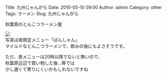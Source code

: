 Title: 九州じゃんがら
Date: 2010-05-10 09:00
Author: admin
Category: other
Tags: ラーメン
Slug: 九州じゃんがら

秋葉原のとんこつラーメン屋

[![](http://farm5.static.flickr.com/4025/4579581951_c6ebc149b2_m.jpg)](http://www.flickr.com/photos/46200029@N06/4579581951/)  
写真は夜限定メニュー「ぼんしゃん」  
マイルドなとんこつラーメンで、飲みの後にもよさそうです。

ただ、夜メニューは20時以降でないと無いので、  
秋葉原近辺で買い物した後…等では  
少し遅くて寄りにくいかもしれないですね
